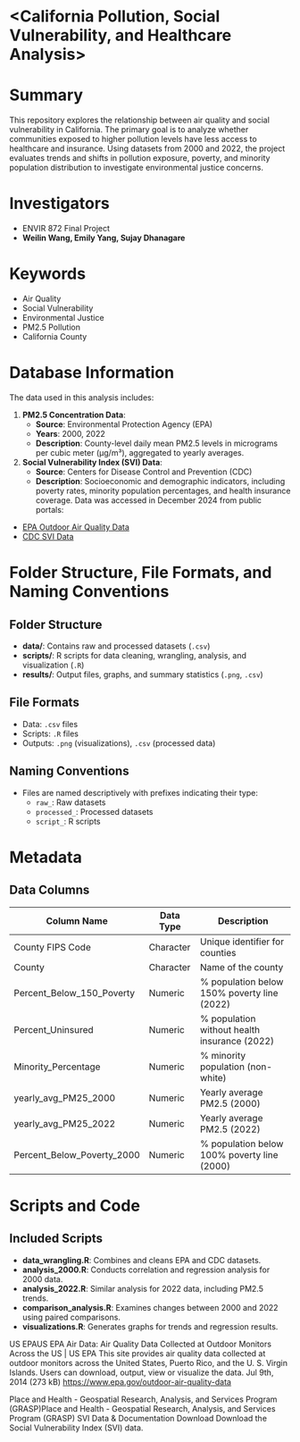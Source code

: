 # <California Pollution, Social Vulnerability, and Healthcare Analysis>
# Summary
This repository explores the relationship between air quality and social vulnerability in California. The primary goal is to analyze whether communities exposed to higher pollution levels have less access to healthcare and insurance. Using datasets from 2000 and 2022, the project evaluates trends and shifts in pollution exposure, poverty, and minority population distribution to investigate environmental justice concerns.
# Investigators
- ENVIR 872 Final Project
- **Weilin Wang, Emily Yang, Sujay Dhanagare**
# Keywords
- Air Quality
- Social Vulnerability
- Environmental Justice
- PM2.5 Pollution
- California County

# Database Information
The data used in this analysis includes:
1. **PM2.5 Concentration Data**:
   - **Source**: Environmental Protection Agency (EPA)
   - **Years**: 2000, 2022
   - **Description**: County-level daily mean PM2.5 levels in micrograms per cubic meter (μg/m³), aggregated to yearly averages.
2. **Social Vulnerability Index (SVI) Data**:
   - **Source**: Centers for Disease Control and Prevention (CDC)
   - **Description**: Socioeconomic and demographic indicators, including poverty rates, minority population percentages, and health insurance coverage.
Data was accessed in December 2024 from public portals:
- [EPA Outdoor Air Quality Data](https://www.epa.gov/outdoor-air-quality-data)
- [CDC SVI Data](https://www.atsdr.cdc.gov/place-health/php/svi/svi-data-documentation-download.html)
# Folder Structure, File Formats, and Naming Conventions
## Folder Structure
- **data/**: Contains raw and processed datasets (`.csv`)
- **scripts/**: R scripts for data cleaning, wrangling, analysis, and visualization (`.R`)
- **results/**: Output files, graphs, and summary statistics (`.png`, `.csv`)
## File Formats
- Data: `.csv` files
- Scripts: `.R` files
- Outputs: `.png` (visualizations), `.csv` (processed data)
## Naming Conventions
- Files are named descriptively with prefixes indicating their type:
  - `raw_`: Raw datasets
  - `processed_`: Processed datasets
  - `script_`: R scripts
  
# Metadata

## Data Columns
| Column Name                   | Data Type | Description                                          |
|-------------------------------|-----------|------------------------------------------------------|
| County FIPS Code              | Character | Unique identifier for counties                      |
| County                        | Character | Name of the county                                  |
| Percent_Below_150_Poverty     | Numeric   | % population below 150% poverty line (2022)         |
| Percent_Uninsured             | Numeric   | % population without health insurance (2022)        |
| Minority_Percentage           | Numeric   | % minority population (non-white)                  |
| yearly_avg_PM25_2000          | Numeric   | Yearly average PM2.5 (2000)                         |
| yearly_avg_PM25_2022          | Numeric   | Yearly average PM2.5 (2022)                         |
| Percent_Below_Poverty_2000    | Numeric   | % population below 100% poverty line (2000)         |
# Scripts and Code
## Included Scripts
- **data_wrangling.R**: Combines and cleans EPA and CDC datasets.
- **analysis_2000.R**: Conducts correlation and regression analysis for 2000 data.
- **analysis_2022.R**: Similar analysis for 2022 data, including PM2.5 trends.
- **comparison_analysis.R**: Examines changes between 2000 and 2022 using paired comparisons.
- **visualizations.R**: Generates graphs for trends and regression results.

US EPAUS EPA
Air Data: Air Quality Data Collected at Outdoor Monitors Across the US | US EPA
This site provides air quality data collected at outdoor monitors across the United States, Puerto Rico, and the U. S. Virgin Islands. Users can download, output, view or visualize the data.
Jul 9th, 2014 (273 kB)
https://www.epa.gov/outdoor-air-quality-data

Place and Health - Geospatial Research, Analysis, and Services Program (GRASP)Place and Health - Geospatial Research, Analysis, and Services Program (GRASP)
SVI Data & Documentation Download
Download the Social Vulnerability Index (SVI) data.